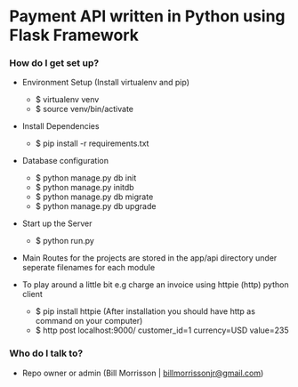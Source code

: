 # Payment API written in Python using Flask Framework

### How do I get set up? ###

* Environment Setup (Install virtualenv and pip)
	- $ virtualenv venv
	- $ source venv/bin/activate

* Install Dependencies
	- $ pip install -r requirements.txt

* Database configuration 
	- $ python manage.py db init 
	- $ python manage.py initdb 
	- $ python manage.py db migrate 
	- $ python manage.py db upgrade

* Start up the Server
	- $ python run.py

* Main Routes for the projects are stored in the app/api directory under seperate filenames for each module
* To play around a little bit e.g charge an invoice using httpie (http) python client
	- $ pip install httpie (After installation you should have http as command on your computer)
	- $ http post localhost:9000/ customer_id=1 currency=USD value=235
	  

### Who do I talk to? ###

* Repo owner or admin (Bill Morrisson | billmorrissonjr@gmail.com)